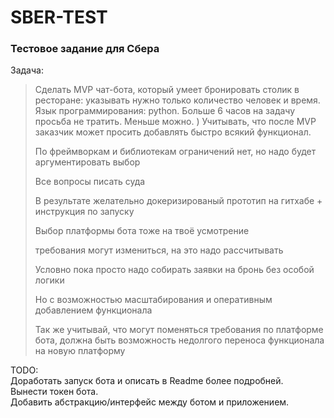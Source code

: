 # SBER-TEST

### Тестовое задание для Cбера

Задача:

> Сделать MVP чат-бота, который умеет бронировать столик в ресторане: указывать нужно только количество человек и время.
> Язык программирования: python.
> Больше 6 часов на задачу просьба не тратить. Меньше можно. )
> Учитывать, что после MVP заказчик может просить добавлять быстро всякий функционал.
> 
> По фреймворкам и библиотекам ограничений нет, но надо будет аргументировать выбор
> 
> Все вопросы писать суда
>
> В результате желательно докеризированый прототип на гитхабе + инструкция по запуску
> 
> Выбор платформы бота тоже на твоё усмотрение
> 
> требования могут измениться, на это надо рассчитывать
> 
> Условно пока просто надо собирать заявки на бронь без особой логики
> 
> Но с возможностью масштабирования и оперативным добавлением функционала
> 
> Так же учитывай, что могут поменяться требования по платформе бота, должна быть возможность недолгого переноса функционала на новую платформу
  
TODO:  
Доработать запуск бота и описать в Readme более подробней.  
Вынести токен бота.  
Добавить абстракцию/интерфейс между ботом и приложением.  
